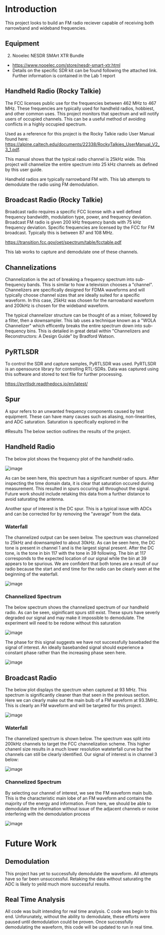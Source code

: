 # Introduction
This project looks to build an FM radio reciever capable of receiving both narrowband and wideband frequencies.

## Equipment
2. Nooelec NESDR SMArt XTR Bundle
 - https://www.nooelec.com/store/nesdr-smart-xtr.html
  - Details on the specific SDR kit can be found following the attached link. Further information is contained in the Lab 1 report

## Handheld Radio (Rocky Talkie)
The FCC licenses public use for the frequencies between 462 MHz to 467 MHz. 
These frequencies are typically used for handheld radios, hobbiest, and other 
common uses. This project monitors that spectrum and will notify users of 
occupied channels. This can be a useful method of avoiding conflicts in a 
highly occupied spectrum.

Used as a reference for this project is the Rocky Talkie radio User Manual 
found here: 
https://alpine.caltech.edu/documents/22338/RockyTalkies_UserManual_V2_3_1.pdf.

This manual shows that the typical radio channel is 25kHz wide. This project
will channelize the entire spectrum into 25 kHz channels as defined by this
user guide. 

Handheld radios are typically narrowband FM with. This lab attempts to demodulate the radio using FM demodulation.

## Broadcast Radio (Rocky Talkie)
Broadcast radio requires a specific FCC license with a well defined frequency bandwidth, modulation type, power, and frequency deviation. Broadcast FM radio is given 200 kHz frequency bands with 75 kHz frequency deviation. Specific frequencies are licensed by the FCC for FM broadcast. Typically this is between 87 and 108 MHz.

https://transition.fcc.gov/oet/spectrum/table/fcctable.pdf

This lab works to capture and demodulate one of these channels.

## Channelizations
Channelization is the act of breaking a frequency spectrum into sub-frequency bands. This is similar to how a television chooses a "channel". Channelizers are specifically designed for FDMA waveforms and will typically choose channel sizes that are ideally suited for a specific waveform. In this case, 25kHz was chosen for the narrowband waveform and 200kHz is chosen for the wideband waveform.

The typical channelizer structure can be thought of as a mixer, followed by a filter, then a downsampler. This lab uses a technique known as a "WOLA Channelizer" which efficently breaks the entire spectrum down into sub-frequency bins. This is detailed in great detail within "Channelizers and Reconstructors: A Design Guide" by Bradford Watson.

## PyRTLSDR
To control the SDR and capture samples, PyRTLSDR was used. PyRTLSDR is an opensource library for controlling RTL-SDRs. Data was captured using this software and stored to text file for further processing. 

https://pyrtlsdr.readthedocs.io/en/latest/

## Spur
A spur refers to an unwanted frequency components caused by test equipment. These can have many causes such as aliasing, non-linearities, and ADC saturation. Saturation is specifically explored in the 

#Results
The below section outlines the results of the project.

## Handheld Radio
The below plot shows the frequency plot of the handheld radio.

![image](https://github.com/Ryankearns9/DigComm_final/blob/main/imgs/rocky_spectrum.png)

As can be seen here, this spectrum has a significant number of spurs. After inspecting the time domain data, it is clear that saturation occured during measurement. This resulted in spurs occuring all throughout the signal. Future work should include retaking this data from a further distance to avoid saturating the antenna.

Another spur of interest is the DC spur. This is a typical issue with ADCs and can be corrected for by removing the "average" from the data.

### Waterfall
The channelized output can be seen below. The spectrum was channelized to 25kHz and downsampled to about 30kHz. As can be seen here, the DC tone is present in channel 1 and is the largest signal present. After the DC tone, is the tone in bin 117 with the tone in 39 following. The bin at 117 corresponds to the expected location of our signal while the bin at 39 appears to be spurious. We are confident that both tones are a result of our radio because the start and end time for the radio can be clearly seen at the beginning of the waterfall.

![image](https://github.com/Ryankearns9/DigComm_final/blob/main/imgs/Waterfall_handheld.png)

### Channelized Spectrum
The below spectrum shows the channelized spectrum of our handheld radio. As can be seen, siginificant spurs still exist. These spurs have severly degraded our signal and may make it impossible to demodulate. The experiment will need to be redone without this saturation

![image](https://github.com/Ryankearns9/DigComm_final/blob/main/imgs/RockyTalkieOutput.png)

The phase for this signal suggests we have not successfully basebaded the signal of interest. An ideally basebanded signal should experience a constant phase rather than the increasing phase seen here.

![image](https://github.com/Ryankearns9/DigComm_final/blob/main/imgs/RockyTalkiePhase.png)

## Broadcast Radio
The below plot displays the spectrum when captured at 93 MHz. This spectrum is significantly cleaner than that seen in the previous section. Here we can clearly make out the main bulb of a FM waveform at 93.3MHz. This is clearly an FM waveform and will be targeted for this project.

![image](https://github.com/Ryankearns9/DigComm_final/blob/main/imgs/radio_spectrum.png)

### Waterfall
The channelized spectrum is shown below. The spectrum was split into 200kHz channels to target the FCC channelization scheme. This higher chanenl size results in a much lower resolution wateterfall curve but the channels can still be clearly identified. Our signal of interest is in channel 3 below:

![image](https://github.com/Ryankearns9/DigComm_final/blob/main/imgs/waterfall_broadcast.png)

### Channelized Spectrum
By selecting our channel of interest, we see the FM waveform main bulb. This is the characteristic main lobe of an FM waveform and contains the majority of the energy and information. From here, we should be able to demodulate the information without issue of the adjacent channels or noise interfering with the demodulation process 

![image](https://github.com/Ryankearns9/DigComm_final/blob/main/imgs/Broadcast_Channel.png)

# Future Work

## Demodulation
This project has yet to successfully demodulate the waveform. All attempts have so far been unsuccessful. Retaking the data without saturating the ADC is likely to yeild much more successful results.

## Real Time Analysis
All code was built intending for real time analysis. C code was begin to this end. Unforunately, without the ability to demodulate, these efforts were paused until demodulation could be proven. Once successfully demodulating the waveform, this code will be updated to run in real time.
